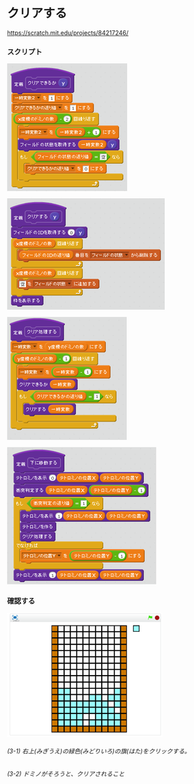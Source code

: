 # クリアする

https://scratch.mit.edu/projects/84217246/


### スクリプト

![](s_01.png)

![](s_02.png)

![](s_03.png)

![](s_04.png)


### 確認する
![](test.png)

###### (3-1) 右上(みぎうえ)の緑色(みどりいろ)の旗(はた)をクリックする。

###### (3-2) ドミノがそろうと、クリアされること
